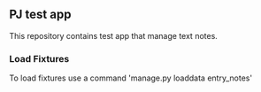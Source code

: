 ## PJ test app
This repository contains test app that manage text notes.

### Load Fixtures
To load fixtures use a command 'manage.py loaddata entry_notes' 
